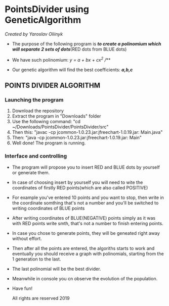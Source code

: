 # PointsDivider using GeneticAlgorithm
*Created by Yaroslav Oliinyk*

* The purpose of the following program is 
***to create a polinomium which will separate 2 sets of dots***(RED dots from BLUE dots)

* We have such polinomium: ***y = a + b*x + c*x<sup>2</sup> /***

* Our genetic algorithm will find the best coefficients: ***a,b,c***

## POINTS DIVIDER ALGORITHM
 
### Launching the program
 
1. Download the repository
2. Extract the program in "Downloads" folder
3. Use the following command: "cd ~/Downloads/PointsDivider/PointsDivider/src"
4. Then this: "javac -cp jcommon-1.0.23.jar:jfreechart-1.0.19.jar: Main.java"
5. Then: "java -cp jcommon-1.0.23.jar:jfreechart-1.0.19.jar: Main"
6. Well done! The program is running.

### Interface and controlling

* The program will propose you to insert RED and BLUE dots by yourself or generate them.
* In case of choosing insert by yourself you will need to wite the coordinates of firstly RED points(which are also called POSITIVE)
* For example you've entered 10 points and you want to stop, then write in the coordinate somthing that's not a number and you'll be switched to writing coordinates of BLUE points
* After writing coordinates of BLUE(NEGATIVE) points simply as it was with RED points write smth, that's not a number to finish entering points.
* In case you chose to generate points, they will be geneated right away without effort.
* Then after all the points are entered, the algoriths starts to work and eventually you should receive a graph with polinomials, starting from the 1 generation to the last.
* The last polinomial will be the best divider.
* Meanwhile in console you cn observe the evolution of the population.
* Have fun!

	All rights are reserved
		2019


